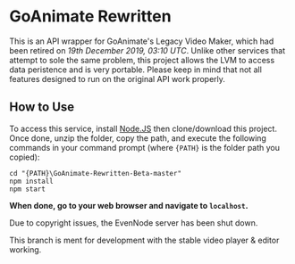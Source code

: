 # GoAnimate Rewritten
This is an API wrapper for GoAnimate's Legacy Video Maker, which had been retired on *19th December 2019, 03:10 UTC*.	Unlike other services that attempt to sole the same problem, this project allows the LVM to access data peristence and is very portable.	Please keep in mind that not all features designed to run on the original API work properly.
## How to Use
To access this service, install [Node.JS](https://nodejs.org/en/) then clone/download this project.	Once done, unzip the folder, copy the path, and execute the following commands in your command prompt (where `{PATH}` is the folder path you copied):
```console
cd "{PATH}\GoAnimate-Rewritten-Beta-master"
npm install
npm start
```
**When done, go to your web browser and navigate to `localhost`.**

Due to copyright issues, the EvenNode server has been shut down.

This branch is ment for development with the stable video player & editor working.
